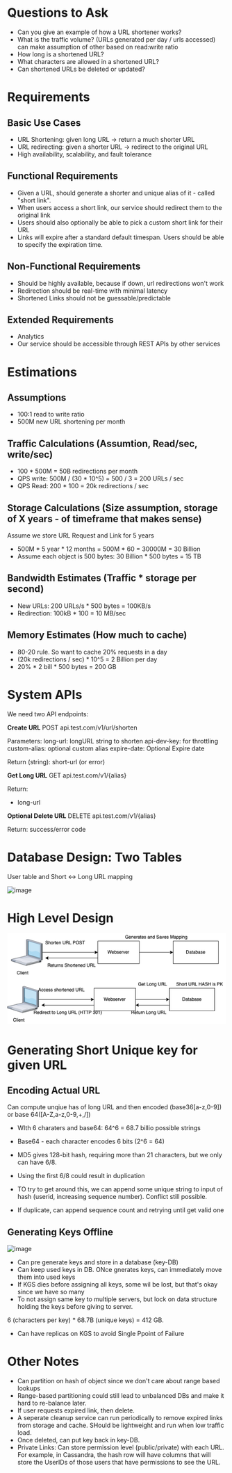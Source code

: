 

# Questions to Ask

* Can you give an example of how a URL shortener works?
* What is the traffic volume? (URLs generated per day / urls accessed) can make assumption of other based on read:write ratio
* How long is a shortened URL?
* What characters are allowed in a shortened URL?
* Can shortened URLs be deleted or updated?


#  Requirements

## Basic Use Cases
* URL Shortening: given long URL -> return a much shorter URL
* URL redirecting: given a shorter URL -> redirect to the original URL
* High availability, scalability, and fault tolerance

## Functional Requirements
* Given a URL, should generate a shorter and unique alias of it - called "short link". 
* When users access a short link, our service should redirect them to the original link
* Users should also optionally be able to pick a custom short link for their URL
* Links will expire after a standard default timespan. Users should be able to specify the expiration time.

## Non-Functional Requirements
* Should be highly available, because if down, url redirections won't work
* Redirection should be real-time with minimal latency
* Shortened Links should not be guessable/predictable

## Extended Requirements
* Analytics
* Our service should be accessible through REST APIs by other services

# Estimations

## Assumptions
* 100:1 read to write ratio
* 500M new URL shortening per month

## Traffic Calculations (Assumtion, Read/sec, write/sec)
* 100 * 500M = 50B redirections per month
* QPS write: 500M / (30 * 10^5) = 500 / 3 = 200 URLs / sec
* QPS Read: 200 * 100 = 20k redirections / sec

## Storage Calculations (Size assumption, storage of X years - of timeframe that makes sense)
Assume we store URL Request and Link for 5 years
* 500M * 5 year * 12 months = 500M * 60 = 30000M = 30 Billion
* Assume each object is 500 bytes: 30 Billion * 500 bytes = 15 TB 

## Bandwidth Estimates (Traffic * storage per second)
* New URLs: 200 URLs/s * 500 bytes = 100KB/s
* Redirection: 100kB * 100 = 10 MB/sec

## Memory Estimates (How much to cache)
* 80-20 rule. So want to cache 20% requests in a day
* (20k redirections / sec) * 10^5 = 2 Billion per day
* 20% * 2 bill * 500 bytes = 200 GB

# System APIs

We need two API endpoints:

**Create URL**
POST api.test.com/v1/url/shorten

Parameters:
long-url: longURL string to shorten
api-dev-key: for throttling
custom-alias: optional custom alias
expire-date: Optional Expire date

Return (string):
short-url (or error)

**Get Long URL**
GET api.test.com/v1/{alias}

Return:
* long-url

**Optional Delete URL**
DELETE api.test.com/v1/{alias}

Return: success/error code

# Database Design: Two Tables

User table and Short <-> Long URL mapping


![image](https://user-images.githubusercontent.com/13190696/164067104-45c8ba06-c577-44ba-a8c5-3bb1df794b7d.png)

# High Level Design

![Alt text](/Drawio/urlshortener1.drawio.png?raw=true "Very High Level")


# Generating Short Unique key for given URL

## Encoding Actual URL

Can compute unqiue has of long URL and then encoded (base36[a-z,0-9]) or base 64([A-Z,a-z,0-9,+,/])
* WIth 6 charaters and base64: 64^6 = 68.7 billio possible strings
* Base64 - each character encodes 6 bits (2^6 = 64)
* MD5 gives 128-bit hash, requiring more than 21 characters, but we only can have 6/8. 
* Using the first 6/8 could result in duplication

* TO try to get around this, we can append some unique string to input of hash (userid, increasing sequence number). Conflict still possible.
* If duplicate, can append sequence count and retrying until get valid one

## Generating Keys Offline

![image](https://user-images.githubusercontent.com/13190696/164077911-1e0ee2be-55c9-4be8-9606-46c6e1bbc9e9.png)

* Can pre generate keys and store in a database (key-DB)
* Can keep used keys in DB. ONce gnerates keys, can immediately move them into used keys
* If KGS dies before assigning all keys, some wil be lost, but that's okay since we have so many
* To not assign same key to multiple servers, but lock on data structure holding the keys before giving to server.

6 (characters per key) * 68.7B (unique keys) = 412 GB.

* Can have replicas on KGS to avoid Single Ppoint of Failure

# Other Notes
* Can partition on hash of object since we don't care about range based lookups
* Range-based partitioning could still lead to unbalanced DBs and make it hard to re-balance later. 
* If user requests expired link, then delete. 
* A seperate cleanup service can run periodically to remove expired links from storage and cache. SHould be lightweight and run when low traffic load.
* Once deleted, can put key back in key-DB.
* Private Links: Can store permission level (public/private) with each URL. For example, in Cassandra, the hash row will have columns that will store the UserIDs of those users that have permissions to see the URL.










